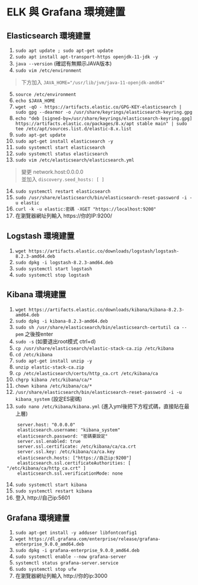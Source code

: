 # ELK 與 Grafana 環境建置

## Elasticsearch 環境建置

1. `sudo apt update ; sudo apt-get update`
2. `sudo apt install apt-transport-https openjdk-11-jdk -y`
3. `java --version` (確認有無顯示JAVA版本)
4. `sudo vim /etc/environment`
>下方加入 `JAVA_HOME="/usr/lib/jvm/java-11-openjdk-amd64"`
5. `source /etc/environment`
6. `echo $JAVA_HOME`
7. `wget -qO - https://artifacts.elastic.co/GPG-KEY-elasticsearch | sudo gpg --dearmor -o /usr/share/keyrings/elasticsearch-keyring.gpg`
8. `echo "deb [signed-by=/usr/share/keyrings/elasticsearch-keyring.gpg] https://artifacts.elastic.co/packages/8.x/apt stable main" | sudo tee /etc/apt/sources.list.d/elastic-8.x.list`
9. `sudo apt-get update`
10. `sudo apt-get install elasticsearch -y`
11. `sudo systemctl start elasticsearch`
12. `sudo systemctl status elasticsearch`
13. `sudo vim /etc/elasticsearch/elasticsearch.yml`
>變更   network.host:0.0.0.0 <br />
>並加入   `discovery.seed_hosts: [ ] `
14. `sudo systemctl restart elasticsearch`
15. `sudo /usr/share/elasticsearch/bin/elasticsearch-reset-password -i -u elastic`
16. `curl -k -u elastic:密碼 -XGET "https://localhost:9200"`
17. 在瀏覽器網址列輸入 https://你的IP:9200/

## Logstash 環境建置
1. `wget https://artifacts.elastic.co/downloads/logstash/logstash-8.2.3-amd64.deb`
2. `sudo dpkg -i logstash-8.2.3-amd64.deb`
3. `sudo systemctl start logstash`
4. `sudo systemctl stop logstash`

## Kibana 環境建置
1. `wget https://artifacts.elastic.co/downloads/kibana/kibana-8.2.3-amd64.deb`
2. `sudo dpkg -i kibana-8.2.3-amd64.deb`
3. `sudo sh /usr/share/elasticsearch/bin/elasticsearch-certutil ca --pem` 之後按enter
4. `sudo -s` (如要退出root模式 ctrl+d)
5. `cp /usr/share/elasticsearch/elastic-stack-ca.zip /etc/kibana`
6. `cd /etc/kibana`
7. `sudo apt-get install unzip -y`
8. `unzip elastic-stack-ca.zip`
9. `cp /etc/elasticsearch/certs/http_ca.crt /etc/kibana/ca`
10. `chgrp kibana /etc/kibana/ca/*`
11. `chown kibana /etc/kibana/ca/*`
12. `/usr/share/elasticsearch/bin/elasticsearch-reset-password -i -u kibana_system` (設定ES密碼)
13. `sudo nano /etc/kibana/kibana.yml` (進入yml後把下方程式碼，直接貼在最上層)
  
```    
    server.host: "0.0.0.0"
    elasticsearch.username: "kibana_system"
    elasticsearch.password: "密碼要設定"
    server.ssl.enabled: true
    server.ssl.certificate: /etc/kibana/ca/ca.crt
    server.ssl.key: /etc/kibana/ca/ca.key
    elasticsearch.hosts: ["https://自己ip:9200"]
    elasticsearch.ssl.certificateAuthorities: [ "/etc/kibana/ca/http_ca.crt" ]
    elasticsearch.ssl.verificationMode: none
```

14. `sudo systemctl start kibana`
15. `sudo systemctl restart kibana`
16. 登入 http://自己ip:5601

## Grafana 環境建置
1.  `sudo apt-get install -y adduser libfontconfig1`
2.  `wget https://dl.grafana.com/enterprise/release/grafana-enterprise_9.0.0_amd64.deb`
3.  `sudo dpkg -i grafana-enterprise_9.0.0_amd64.deb`
4.  `sudo systemctl enable --now grafana-server`
5.  `systemctl status grafana-server.service`
6.  `sudo systemctl stop ufw`
7.  在瀏覽器網址列輸入 http://你的ip:3000


